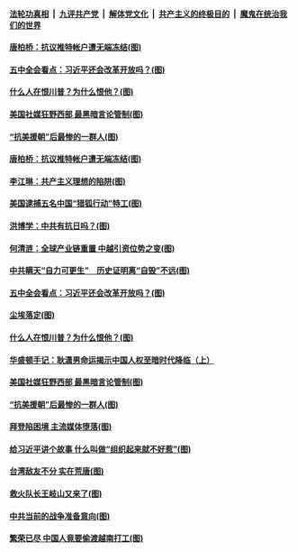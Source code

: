 

####  [法轮功真相](../../../../basic/blob/master/README.md?t=10300303) &nbsp;|&nbsp; [九评共产党](../../../../9ping.md/blob/master/README.md?t=10300303) &nbsp;|&nbsp; [解体党文化](../../../../jtdwh.md/blob/master/README.md?t=10300303)  &nbsp;|&nbsp; [共产主义的终极目的](../../../../gczydzjmd.md/blob/master/README.md?t=10300303) &nbsp;|&nbsp; [魔鬼在统治我们的世界](../../../../mgztzwmdsj.md/blob/master/README.md?t=10300303) 

#### [唐柏桥：抗议推特帐户遭无端冻结(图)](../pages/p4/950854.md?t=10300303) 

#### [五中全会看点：习近平还会改革开放吗？(图)](../pages/p4/950739.md?t=10300303) 


#### [什么人在恨川普？为什么恨他？(图)](../pages/p4/950625.md?t=10300303) 

#### [美国社媒狂野西部 最黑暗言论管制(图)](../pages/p4/950631.md?t=10300303) 

#### [“抗美援朝”后最惨的一群人(图)](../pages/p4/950627.md?t=10300303) 

#### [唐柏桥：抗议推特帐户遭无端冻结(图)](../pages/p4/950854.md?t=10300303) 

#### [李江琳：共产主义理想的陷阱(图)](../pages/p4/950776.md?t=10300303) 

#### [美国逮捕五名中国“猎狐行动”特工(图)](../pages/p4/950749.md?t=10300303) 

#### [洪博学：中共有抗日吗？(图)](../pages/p4/950747.md?t=10300303) 

#### [何清涟：全球产业链重置 中越引资位势之变(图)](../pages/p4/950745.md?t=10300303) 

#### [中共瞒天“自力可更生”　历史证明离“自毁”不远(图)](../pages/p4/950744.md?t=10300303) 

#### [五中全会看点：习近平还会改革开放吗？(图)](../pages/p4/950739.md?t=10300303) 


#### [尘埃落定(图)](../pages/p4/950640.md?t=10300303) 

#### [什么人在恨川普？为什么恨他？(图)](../pages/p4/950625.md?t=10300303) 

#### [华盛顿手记：耿潇男命运揭示中国人权至暗时代降临（上）](../pages/p4/950633.md?t=10300303) 

#### [美国社媒狂野西部 最黑暗言论管制(图)](../pages/p4/950631.md?t=10300303) 

#### [“抗美援朝”后最惨的一群人(图)](../pages/p4/950627.md?t=10300303) 

#### [拜登陷困境 主流媒体堕落(图)](../pages/p4/950618.md?t=10300303) 


#### [给习近平讲个故事 什么叫做“组织起来就不好惹”(图)](../pages/p4/950512.md?t=10300303) 

#### [台湾敌友不分 实在荒唐(图)](../pages/p4/950527.md?t=10300303) 

#### [救火队长王岐山又来了(图)](../pages/p4/950523.md?t=10300303) 

#### [中共当前的战争准备意向(图)](../pages/p4/950517.md?t=10300303) 

#### [繁荣已尽 中国人竟要偷渡越南打工(图)](../pages/p4/950513.md?t=10300303) 

